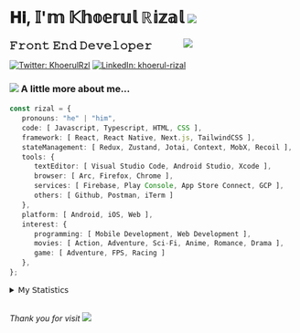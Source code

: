 <h1> 𝐇𝐢, 𝕀'𝕞 𝕂𝕙𝕠𝕖𝕣𝕦𝕝 ℝ𝕚𝕫𝕒𝕝 <img src="https://media.giphy.com/media/mGcNjsfWAjY5AEZNw6/giphy.gif" width="50"></h1>
<img align='right' src="https://media.giphy.com/media/v1.Y2lkPTc5MGI3NjExOWI2ajR2NGJubzBsZHFuaHMwajRrcDNsNXJwOG8yb3F0NjhkNXF4OSZlcD12MV9pbnRlcm5hbF9naWZfYnlfaWQmY3Q9cw/fkZukR450RQ1qnGaq9/giphy.gif" width="200">
<strong style="font-size:20px;">𝙵𝚛𝚘𝚗𝚝 𝙴𝚗𝚍 𝙳𝚎𝚟𝚎𝚕𝚘𝚙𝚎𝚛</strong>
</p></em>

[![Twitter: KhoerulRzl](https://img.shields.io/twitter/follow/KhoerulRzl?style=social)](https://twitter.com/KhoerulRzl)
[![LinkedIn: khoerul-rizal](https://img.shields.io/badge/khoerul--rizal-blue?style=flat-square&logo=Linkedin&logoColor=white&link=https://www.linkedin.com/in/khoerul-rizal/)](https://www.linkedin.com/in/khoerul-rizal/)

### <img src="https://media.giphy.com/media/VgCDAzcKvsR6OM0uWg/giphy.gif" width="50"> A little more about me...

```typescript
const rizal = {
   pronouns: "he" | "him",
   code: [ Javascript, Typescript, HTML, CSS ],
   framework: [ React, React Native, Next.js, TailwindCSS ],
   stateManagement: [ Redux, Zustand, Jotai, Context, MobX, Recoil ],
   tools: {
      textEditor: [ Visual Studio Code, Android Studio, Xcode ],
      browser: [ Arc, Firefox, Chrome ],
      services: [ Firebase, Play Console, App Store Connect, GCP ],
      others: [ Github, Postman, iTerm ]
   },
   platform: [ Android, iOS, Web ],
   interest: {
      programming: [ Mobile Development, Web Development ],
      movies: [ Action, Adventure, Sci-Fi, Anime, Romance, Drama ],
      game: [ Adventure, FPS, Racing ]
   },
};
```

<details>
  <summary>𝖬𝗒 𝖲𝗍𝖺𝗍𝗂𝗌𝗍𝗂𝖼𝗌</summary><br/>
   
<!--START_SECTION:waka-->
![Code Time](http://img.shields.io/badge/Code%20Time-588%20hrs%2059%20mins-blue)

![Profile Views](http://img.shields.io/badge/Profile%20Views-0-blue)

**🐱 My GitHub Data** 

> 📦 166.1 kB Used in GitHub's Storage 
 > 
> 🏆 1,074 Contributions in the Year 2024
 > 
> 💼 Opted to Hire
 > 
> 📜 31 Public Repositories 
 > 
> 🔑 8 Private Repositories 
 > 
**I'm an Early 🐤** 

```text
🌞 Morning                13085 commits       █████████░░░░░░░░░░░░░░░░   35.12 % 
🌆 Daytime                16285 commits       ███████████░░░░░░░░░░░░░░   43.71 % 
🌃 Evening                7734 commits        █████░░░░░░░░░░░░░░░░░░░░   20.76 % 
🌙 Night                  156 commits         ░░░░░░░░░░░░░░░░░░░░░░░░░   00.42 % 
```
📅 **I'm Most Productive on Tuesday** 

```text
Monday                   7240 commits        █████░░░░░░░░░░░░░░░░░░░░   19.43 % 
Tuesday                  8552 commits        ██████░░░░░░░░░░░░░░░░░░░   22.95 % 
Wednesday                6143 commits        ████░░░░░░░░░░░░░░░░░░░░░   16.49 % 
Thursday                 7159 commits        █████░░░░░░░░░░░░░░░░░░░░   19.21 % 
Friday                   5355 commits        ████░░░░░░░░░░░░░░░░░░░░░   14.37 % 
Saturday                 1245 commits        █░░░░░░░░░░░░░░░░░░░░░░░░   03.34 % 
Sunday                   1566 commits        █░░░░░░░░░░░░░░░░░░░░░░░░   04.20 % 
```


📊 **This Week I Spent My Time On** 

```text
🕑︎ Time Zone: Asia/Jakarta

💬 Programming Languages: 
TypeScript               36 hrs 37 mins      ████████████████░░░░░░░░░   62.67 % 
Other                    10 hrs 36 mins      █████░░░░░░░░░░░░░░░░░░░░   18.17 % 
Figma Design             4 hrs 38 mins       ██░░░░░░░░░░░░░░░░░░░░░░░   07.93 % 
JavaScript               2 hrs 42 mins       █░░░░░░░░░░░░░░░░░░░░░░░░   04.64 % 
HTTP Request             1 hr 37 mins        █░░░░░░░░░░░░░░░░░░░░░░░░   02.79 % 

🔥 Editors: 
VS Code                  41 hrs 15 mins      ██████████████████░░░░░░░   70.60 % 
Slack                    8 hrs 37 mins       ████░░░░░░░░░░░░░░░░░░░░░   14.75 % 
Figma                    4 hrs 38 mins       ██░░░░░░░░░░░░░░░░░░░░░░░   07.93 % 
Postman                  1 hr 37 mins        █░░░░░░░░░░░░░░░░░░░░░░░░   02.79 % 
Terminal                 1 hr 36 mins        █░░░░░░░░░░░░░░░░░░░░░░░░   02.75 % 

💻 Operating System: 
Mac                      58 hrs 26 mins      █████████████████████████   100.00 % 
```

**I Mostly Code in JavaScript** 

```text
JavaScript               42 repos            █████████████████░░░░░░░░   67.74 % 
TypeScript               13 repos            █████░░░░░░░░░░░░░░░░░░░░   20.97 % 
Go                       2 repos             █░░░░░░░░░░░░░░░░░░░░░░░░   03.23 % 
Jupyter Notebook         1 repo              ░░░░░░░░░░░░░░░░░░░░░░░░░   01.61 % 
Java                     1 repo              ░░░░░░░░░░░░░░░░░░░░░░░░░   01.61 % 
```



**Timeline**

![Lines of Code chart](https://raw.githubusercontent.com/khoerulrizal/khoerulrizal/main/assets/bar_graph.png)


 Last Updated on 21/07/2024 00:47:10 UTC
<!--END_SECTION:waka-->
</details>
<br/>

<em>Thank you for visit</em> <img src="https://media.giphy.com/media/v1.Y2lkPTc5MGI3NjExcHdvNm1qZWtjaGw0ZjdwM3Z3NnY2dHlueTVuODBta2FiY20wM2YybSZlcD12MV9pbnRlcm5hbF9naWZfYnlfaWQmY3Q9cw/tV25tpdKqdFa9x81k2/giphy.gif" width="40">
